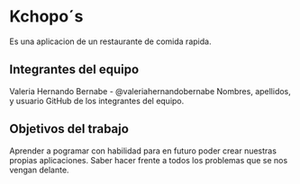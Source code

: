 # Kchopo´s

Es una aplicacion de un restaurante de comida rapida.

## Integrantes del equipo
Valeria Hernando Bernabe - @valeriahernandobernabe
Nombres, apellidos, y usuario GitHub de los integrantes del equipo.

## Objetivos del trabajo
Aprender a pogramar con habilidad para en futuro poder crear nuestras propias aplicaciones. 
Saber hacer frente a todos los problemas que se nos vengan delante.
